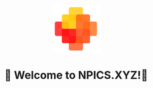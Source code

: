 <div align="center" style="margin-top: 1em; margin-bottom: 3em;">
  <a href="https://npics.xyz"><img alt="NPics logo" src="./npics-transparent.png" alt="npics.xyz" width="125"></a>
  <h1>👋 Welcome to NPICS.XYZ!👋 </h1>
</div>
